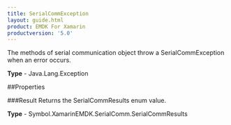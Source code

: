 ```yaml
---
title: SerialCommException
layout: guide.html
product: EMDK For Xamarin 
productversion: '5.0' 
---
```

The methods of serial communication object throw a SerialCommException when an error occurs.

**Type** - Java.Lang.Exception

##Properties

###Result
Returns the SerialCommResults enum value.

**Type** - Symbol.XamarinEMDK.SerialComm.SerialCommResults

